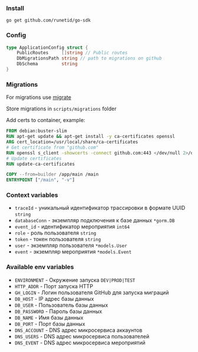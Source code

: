 ### Install
```shell
go get github.com/runetid/go-sdk
```

### Config

```go
type ApplicationConfig struct {
	PublicRoutes     []string // Public routes
	DbMigrationsPath string // path to migrations on github 
	DbSchema         string 
}
```

### Migrations

For migrations use [migrate](https://github.com/golang-migrate/migrate)

Store migrations in `scripts/migrations` folder

Add certs to container, example:

```dockerfile
FROM debian:buster-slim
RUN apt-get update && apt-get install -y ca-certificates openssl
ARG cert_location=/usr/local/share/ca-certificates
# Get certificate from "github.com"
RUN openssl s_client -showcerts -connect github.com:443 </dev/null 2>/dev/null|openssl x509 -outform PEM > ${cert_location}/github.crt
# Update certificates
RUN update-ca-certificates

COPY --from=builder /app/main /main
ENTRYPOINT ["/main", "-v"]
```

### Context variables
- ```traceId``` - уникальный идентификатор трассировки в формате UUID ```string```
- ```databaseConn``` - экземпляр подключения к базе данных ```*gorm.DB```
- ```event_id``` - идентификатор мероприятия ```int64```
- ```role``` - роль пользователя ```string```
- ```token``` - токен пользователя ```string```
- ```user``` - экземпляр пользователя ```*models.User```
- ```event``` - экземпляр мероприятия ```*models.Event```

### Available env variables

- ```ENVIRONMENT``` - Окружение запуска ```DEV|PROD|TEST```
- ```HTTP_ADDR``` - Порт запуска HTTP
- ```GH_LOGIN``` - Логин пользователя GitHub для запуска миграций
- ```DB_HOST``` - IP адрес базы данных
- ```DB_USER``` - Пользователь базы данных
- ```DB_PASSWORD``` - Пароль базы данных
- ```DB_NAME``` - Имя базы данных
- ```DB_PORT``` - Порт базы данных
- ```DNS_ACCOUNT``` - DNS адрес микросервиса аккаунтов
- ```DNS_USERS``` - DNS адрес микросервиса пользователей
- ```DNS_EVENT``` - DNS адрес микросервиса мероприятий